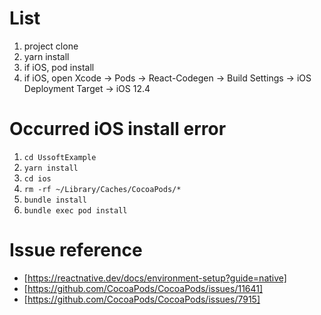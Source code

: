 # List

1. project clone
2. yarn install
3. if iOS, pod install
4. if iOS, open Xcode -> Pods -> React-Codegen -> Build Settings -> iOS Deployment Target -> iOS 12.4

# Occurred iOS install error

1.  `cd UssoftExample`
2.  `yarn install`
3.  `cd ios`
4.  `rm -rf ~/Library/Caches/CocoaPods/*`
5.  `bundle install`
6.  `bundle exec pod install`

# Issue reference

- [https://reactnative.dev/docs/environment-setup?guide=native]
- [https://github.com/CocoaPods/CocoaPods/issues/11641]
- [https://github.com/CocoaPods/CocoaPods/issues/7915]
